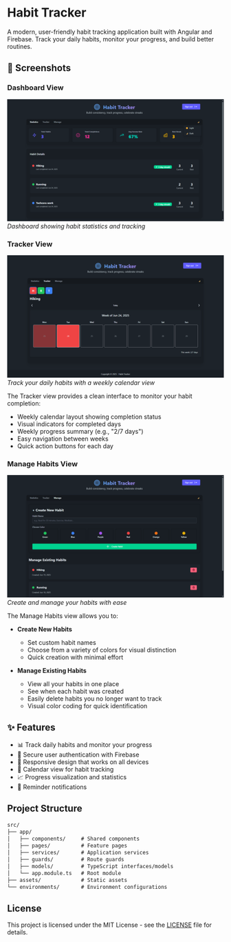 # Habit Tracker

A modern, user-friendly habit tracking application built with Angular and Firebase. Track your daily habits, monitor your progress, and build better routines.

## 📱 Screenshots

### Dashboard View
![Habit Tracker Dashboard](./screenshots/dashboard.png)
*Dashboard showing habit statistics and tracking*

### Tracker View
![Habit Tracker](./screenshots/tracker.png)
*Track your daily habits with a weekly calendar view*

The Tracker view provides a clean interface to monitor your habit completion:
- Weekly calendar layout showing completion status
- Visual indicators for completed days
- Weekly progress summary (e.g., "2/7 days")
- Easy navigation between weeks
- Quick action buttons for each day

### Manage Habits View
![Manage Habits](./screenshots/manage.png)
*Create and manage your habits with ease*

The Manage Habits view allows you to:
- **Create New Habits**
  - Set custom habit names
  - Choose from a variety of colors for visual distinction
  - Quick creation with minimal effort

- **Manage Existing Habits**
  - View all your habits in one place
  - See when each habit was created
  - Easily delete habits you no longer want to track
  - Visual color coding for quick identification

## ✨ Features

- 📊 Track daily habits and monitor your progress
- 🔐 Secure user authentication with Firebase
- 📱 Responsive design that works on all devices
- 📅 Calendar view for habit tracking
- 📈 Progress visualization and statistics
- 🔔 Reminder notifications

## Project Structure

```
src/
├── app/
│   ├── components/     # Shared components
│   ├── pages/          # Feature pages
│   ├── services/       # Application services
│   ├── guards/         # Route guards
│   ├── models/         # TypeScript interfaces/models
│   └── app.module.ts   # Root module
├── assets/             # Static assets
└── environments/       # Environment configurations
```

## License

This project is licensed under the MIT License - see the [LICENSE](LICENSE) file for details.
